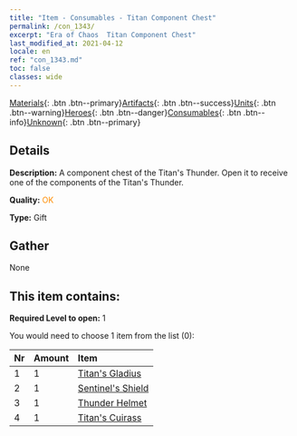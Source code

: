 ```yaml
---
title: "Item - Consumables - Titan Component Chest"
permalink: /con_1343/
excerpt: "Era of Chaos  Titan Component Chest"
last_modified_at: 2021-04-12
locale: en
ref: "con_1343.md"
toc: false
classes: wide
---
```

 [Materials](/){: .btn .btn--primary}[Artifacts](/Artifacts/){: .btn .btn--success}[Units](/Units/){: .btn .btn--warning}[Heroes](/Heroes/){: .btn .btn--danger}[Consumables](/Consumables/){: .btn .btn--info}[Unknown](/Unknown/){: .btn .btn--primary}

## Details
 **Description:** A component chest of the Titan's Thunder. Open it to receive one of the components of the Titan's Thunder.

 **Quality:** <span style="color: #FF8C00">OK</span>

 **Type:** Gift

## Gather

  None

## This item contains:

 **Required Level to open:** 1

 You would need to choose 1 item from the list (0):

  | Nr | Amount |     Item    |
  |:---|:-------|:------------|
  | 1 | 1 | [Titan's Gladius](/Items/art_156/) | 
  | 2 | 1 | [Sentinel's Shield](/Items/art_157/) | 
  | 3 | 1 | [Thunder Helmet](/Items/art_158/) | 
  | 4 | 1 | [Titan's Cuirass](/Items/art_159/) | 
